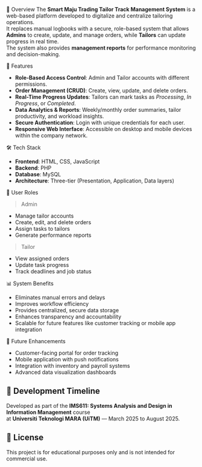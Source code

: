 📌 Overview
The **Smart Maju Trading Tailor Track Management System** is a web-based platform developed to digitalize and centralize tailoring operations.  
It replaces manual logbooks with a secure, role-based system that allows **Admins** to create, update, and manage orders, while **Tailors** can update progress in real time.  
The system also provides **management reports** for performance monitoring and decision-making.

🎯 Features
- **Role-Based Access Control**: Admin and Tailor accounts with different permissions.
- **Order Management (CRUD)**: Create, view, update, and delete orders.
- **Real-Time Progress Updates**: Tailors can mark tasks as *Processing*, *In Progress*, or *Completed*.
- **Data Analytics & Reports**: Weekly/monthly order summaries, tailor productivity, and workload insights.
- **Secure Authentication**: Login with unique credentials for each user.
- **Responsive Web Interface**: Accessible on desktop and mobile devices within the company network.

🛠️ Tech Stack
- **Frontend**: HTML, CSS, JavaScript
- **Backend**: PHP
- **Database**: MySQL
- **Architecture**: Three-tier (Presentation, Application, Data layers)

👥 User Roles
> Admin
- Manage tailor accounts
- Create, edit, and delete orders
- Assign tasks to tailors
- Generate performance reports

> Tailor
- View assigned orders
- Update task progress
- Track deadlines and job status

📊 System Benefits
- Eliminates manual errors and delays
- Improves workflow efficiency
- Provides centralized, secure data storage
- Enhances transparency and accountability
- Scalable for future features like customer tracking or mobile app integration

🚀 Future Enhancements
- Customer-facing portal for order tracking
- Mobile application with push notifications
- Integration with inventory and payroll systems
- Advanced data visualization dashboards

## 📅 Development Timeline
Developed as part of the **IMS611: Systems Analysis and Design in Information Management** course  
at **Universiti Teknologi MARA (UiTM)** — March 2025 to August 2025.

## 📜 License
This project is for educational purposes only and is not intended for commercial use.
